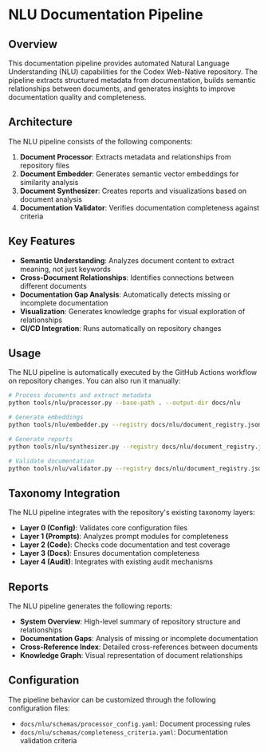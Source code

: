 # NLU Documentation Pipeline

## Overview

This documentation pipeline provides automated Natural Language Understanding (NLU) capabilities for the Codex Web-Native repository. The pipeline extracts structured metadata from documentation, builds semantic relationships between documents, and generates insights to improve documentation quality and completeness.

## Architecture

The NLU pipeline consists of the following components:

1. **Document Processor**: Extracts metadata and relationships from repository files
2. **Document Embedder**: Generates semantic vector embeddings for similarity analysis
3. **Document Synthesizer**: Creates reports and visualizations based on document analysis
4. **Documentation Validator**: Verifies documentation completeness against criteria

## Key Features

- **Semantic Understanding**: Analyzes document content to extract meaning, not just keywords
- **Cross-Document Relationships**: Identifies connections between different documents
- **Documentation Gap Analysis**: Automatically detects missing or incomplete documentation
- **Visualization**: Generates knowledge graphs for visual exploration of relationships
- **CI/CD Integration**: Runs automatically on repository changes

## Usage

The NLU pipeline is automatically executed by the GitHub Actions workflow on repository changes. You can also run it manually:

```bash
# Process documents and extract metadata
python tools/nlu/processor.py --base-path . --output-dir docs/nlu

# Generate embeddings
python tools/nlu/embedder.py --registry docs/nlu/document_registry.json --output docs/nlu/embeddings/document_embeddings.json

# Generate reports
python tools/nlu/synthesizer.py --registry docs/nlu/document_registry.json --relationships docs/nlu/relationship_map.json --output-dir docs/synthesis/reports

# Validate documentation
python tools/nlu/validator.py --registry docs/nlu/document_registry.json --criteria docs/nlu/schemas/completeness_criteria.yaml --report docs/synthesis/reports/validation_report.md
```

## Taxonomy Integration

The NLU pipeline integrates with the repository's existing taxonomy layers:

- **Layer 0 (Config)**: Validates core configuration files
- **Layer 1 (Prompts)**: Analyzes prompt modules for completeness
- **Layer 2 (Code)**: Checks code documentation and test coverage
- **Layer 3 (Docs)**: Ensures documentation completeness
- **Layer 4 (Audit)**: Integrates with existing audit mechanisms

## Reports

The NLU pipeline generates the following reports:

- **System Overview**: High-level summary of repository structure and relationships
- **Documentation Gaps**: Analysis of missing or incomplete documentation
- **Cross-Reference Index**: Detailed cross-references between documents
- **Knowledge Graph**: Visual representation of document relationships

## Configuration

The pipeline behavior can be customized through the following configuration files:

- `docs/nlu/schemas/processor_config.yaml`: Document processing rules
- `docs/nlu/schemas/completeness_criteria.yaml`: Documentation validation criteria